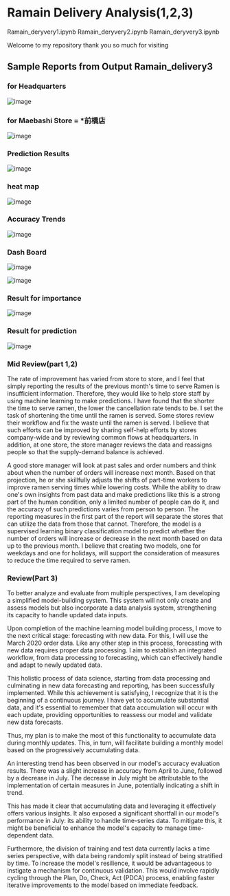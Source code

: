 # Ramain Delivery Analysis(1,2,3)
Ramain_deryvery1.ipynb
Ramain_deryvery2.ipynb
Ramain_deryvery3.ipynb

Welcome to my repository
thank you so much for visiting

## Sample Reports from Output Ramain_delivery3

### for Headquarters 
![image](https://github.com/taka7peace/Ramain_derivery_analysis/assets/114953599/18eb9bd2-c0e4-43da-8f99-5a92ff560c5d)



### for Maebashi Store = *前橋店
![image](https://github.com/taka7peace/Ramain_derivery_analysis/assets/114953599/1eedca62-cb0d-4ec4-9fa5-4e7210e6639d)

### Prediction Results 
![image](https://github.com/taka7peace/Ramain_derivery_analysis/assets/114953599/b765e7e4-1e92-457d-8bb4-da442a0b4d18)


### heat map
![image](https://github.com/taka7peace/Ramain_derivery_analysis/assets/114953599/99376908-e2bb-4be9-84b1-3f8eff6e14af)

### Accuracy Trends
![image](https://github.com/taka7peace/Ramain_derivery_analysis/assets/114953599/c2552b08-2abe-40a7-ba66-2955065eabb7)

### Dash Board
![image](https://github.com/taka7peace/Ramain_derivery_analysis/assets/114953599/b1dcfdf7-049e-43c4-8120-2b12c88b269f)

![image](https://github.com/taka7peace/Ramain_derivery_analysis/assets/114953599/d184a41f-42c2-4fc2-ba90-6212fd5624b8)


### Result for importance 
![image](https://github.com/taka7peace/Ramain_derivery_analysis/assets/114953599/4892ce2c-48d6-4561-8fed-24c56ffeea1e)

### Result for prediction 
![image](https://github.com/taka7peace/Ramain_derivery_analysis/assets/114953599/7096992f-ec4b-42ff-adfd-143c0bd5345e)


### Mid Review(part 1,2)
The rate of improvement has varied from store to store, and I feel that simply reporting the results of the previous month's time to serve Ramen is insufficient information. Therefore, they would like to help store staff by using machine learning to make predictions. I have found that the shorter the time to serve ramen, the lower the cancellation rate tends to be. 
I set the task of shortening the time until the ramen is served. Some stores review their workflow and fix the waste until the ramen is served. I believe that such efforts can be improved by sharing self-help efforts by stores company-wide and by reviewing common flows at headquarters.
In addition, at one store, the store manager reviews the data and reassigns people so that the supply-demand balance is achieved. 

A good store manager will look at past sales and order numbers and think about when the number of orders will increase next month. Based on that projection, he or she skillfully adjusts the shifts of part-time workers to improve ramen serving times while lowering costs. While the ability to draw one's own insights from past data and make predictions like this is a strong part of the human condition, only a limited number of people can do it, and the accuracy of such predictions varies from person to person. 
The reporting measures in the first part of the report will separate the stores that can utilize the data from those that cannot. Therefore, the model is a supervised learning binary classification model to predict whether the number of orders will increase or decrease in the next month based on data up to the previous month. I believe that creating two models, one for weekdays and one for holidays, will support the consideration of measures to reduce the time required to serve ramen.

### Review(Part 3)
To better analyze and evaluate from multiple perspectives, I am developing a simplified model-building system. This system will not only create and assess models but also incorporate a data analysis system, strengthening its capacity to handle updated data inputs.

Upon completion of the machine learning model building process, I move to the next critical stage: forecasting with new data. For this, I will use the March 2020 order data. Like any other step in this process, forecasting with new data requires proper data processing. I aim to establish an integrated workflow, from data processing to forecasting, which can effectively handle and adapt to newly updated data.

This holistic process of data science, starting from data processing and culminating in new data forecasting and reporting, has been successfully implemented. While this achievement is satisfying, I recognize that it is the beginning of a continuous journey. I have yet to accumulate substantial data, and it's essential to remember that data accumulation will occur with each update, providing opportunities to reassess our model and validate new data forecasts.

Thus, my plan is to make the most of this functionality to accumulate data during monthly updates. This, in turn, will facilitate building a monthly model based on the progressively accumulating data.

An interesting trend has been observed in our model's accuracy evaluation results. There was a slight increase in accuracy from April to June, followed by a decrease in July. The decrease in July might be attributable to the implementation of certain measures in June, potentially indicating a shift in trend.

This has made it clear that accumulating data and leveraging it effectively offers various insights. It also exposed a significant shortfall in our model's performance in July: its ability to handle time-series data. To mitigate this, it might be beneficial to enhance the model's capacity to manage time-dependent data.

Furthermore, the division of training and test data currently lacks a time series perspective, with data being randomly split instead of being stratified by time. To increase the model's resilience, it would be advantageous to instigate a mechanism for continuous validation. This would involve rapidly cycling through the Plan, Do, Check, Act (PDCA) process, enabling faster iterative improvements to the model based on immediate feedback.
